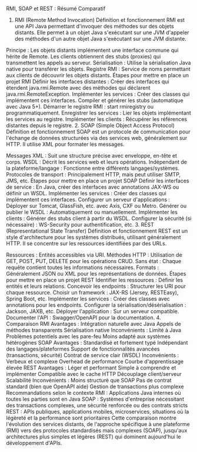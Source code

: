 RMI, SOAP et REST : Résumé Comparatif
1. RMI (Remote Method Invocation)
Définition et fonctionnement
RMI est une API Java permettant d'invoquer des méthodes sur des objets distants. Elle permet à un objet Java s'exécutant sur une JVM d'appeler des méthodes d'un autre objet Java s'exécutant sur une JVM distante.

Principe : Les objets distants implémentent une interface commune qui hérite de Remote. Les clients obtiennent des stubs (proxies) qui transmettent les appels au serveur.
Sérialisation : Utilise la sérialisation Java native pour transférer les objets.
Registre RMI : Service de noms permettant aux clients de découvrir les objets distants.
Étapes pour mettre en place un projet RMI
Définir les interfaces distantes : Créer des interfaces qui étendent java.rmi.Remote avec des méthodes qui déclarent java.rmi.RemoteException.
Implémenter les services : Créer des classes qui implémentent ces interfaces.
Compiler et générer les stubs (automatique avec Java 5+).
Démarrer le registre RMI : start rmiregistry ou programmatiquement.
Enregistrer les services : Lier les objets implémentant les services au registre.
Implémenter les clients : Récupérer les références distantes depuis le registre.
2. SOAP (Simple Object Access Protocol)
Définition et fonctionnement
SOAP est un protocole de communication pour l'échange de données structurées via des services web, généralement sur HTTP. Il utilise XML pour formater les messages.

Messages XML : Suit une structure précise avec enveloppe, en-tête et corps.
WSDL : Décrit les services web et leurs opérations.
Indépendant de la plateforme/langage : Fonctionne entre différents langages/systèmes.
Protocoles de transport : Principalement HTTP, mais peut utiliser SMTP, JMS, etc.
Étapes pour mettre en place un projet SOAP
Définir les interfaces de service : En Java, créer des interfaces avec annotations JAX-WS ou définir un WSDL.
Implémenter les services : Créer des classes qui implémentent ces interfaces.
Configurer un serveur d'applications : Déployer sur Tomcat, GlassFish, etc. avec Axis, CXF ou Metro.
Générer ou publier le WSDL : Automatiquement ou manuellement.
Implémenter les clients : Générer des stubs client à partir du WSDL.
Configurer la sécurité (si nécessaire) : WS-Security pour authentification, etc.
3. REST (Representational State Transfer)
Définition et fonctionnement
REST est un style d'architecture pour les systèmes distribués, utilisant généralement HTTP. Il se concentre sur les ressources identifiées par des URLs.

Ressources : Entités accessibles via URI.
Méthodes HTTP : Utilisation de GET, POST, PUT, DELETE pour les opérations CRUD.
Sans état : Chaque requête contient toutes les informations nécessaires.
Formats : Généralement JSON ou XML pour les représentations de données.
Étapes pour mettre en place un projet REST
Identifier les ressources : Définir les entités et leurs relations.
Concevoir les endpoints : Structurer les URI pour chaque ressource.
Choisir un framework : JAX-RS (Jersey, RESTEasy), Spring Boot, etc.
Implémenter les services : Créer des classes avec annotations pour les endpoints.
Configurer la sérialisation/désérialisation : Jackson, JAXB, etc.
Déployer l'application : Sur un serveur compatible.
Documenter l'API : Swagger/OpenAPI pour la documentation.
4. Comparaison
RMI
Avantages :
Intégration naturelle avec Java
Appels de méthodes transparents
Sérialisation native
Inconvénients :
Limité à Java
Problèmes potentiels avec les pare-feu
Moins adapté aux systèmes hétérogènes
SOAP
Avantages :
Standardisé et fortement typé
Indépendant des langages/plateformes
Support de fonctionnalités avancées (transactions, sécurité)
Contrat de service clair (WSDL)
Inconvénients :
Verbeux et complexe
Overhead de performance
Courbe d'apprentissage élevée
REST
Avantages :
Léger et performant
Simple à comprendre et implémenter
Compatible avec le cache HTTP
Découplage client/serveur
Scalabilité
Inconvénients :
Moins structuré que SOAP
Pas de contrat standard (bien que OpenAPI aide)
Gestion de transactions plus complexe
Recommandations selon le contexte
RMI : Applications Java internes où toutes les parties sont en Java
SOAP : Systèmes d'entreprise nécessitant des transactions complexes, une sécurité renforcée ou des contrats stricts
REST : APIs publiques, applications mobiles, microservices, situations où la légèreté et la performance sont prioritaires
Cette comparaison montre l'évolution des services distants, de l'approche spécifique à une plateforme (RMI) vers des protocoles standardisés mais complexes (SOAP), jusqu'aux architectures plus simples et légères (REST) qui dominent aujourd'hui le développement d'APIs.